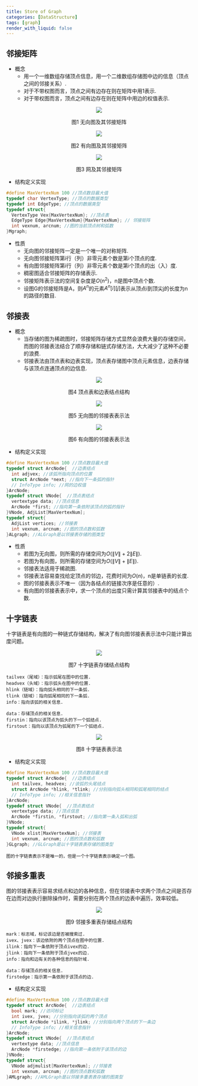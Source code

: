 ```yaml
---
title: Store of Graph
categories: [DataStructure]
tags: [graph]
render_with_liquid: false
---
```



## 邻接矩阵
* 概念
  - 用一个一维数组存储顶点信息，用一个二维数组存储图中边的信息（顶点之间的邻接关系）.  
  - 对于不带权图而言，顶点之间有边存在则在矩阵中用1表示.
  - 对于带权图而言，顶点之间有边存在则在矩阵中用边的权值表示.

<div align='center'>
  <img src="/assets/images/3/graph1.jpg">
  <p>图1 无向图及其邻接矩阵</p>
</div>

<div align='center'>
  <img src="/assets/images/3/graph2.jpg">
  <p>图2 有向图及其邻接矩阵</p>
</div>

<div align='center'>
  <img src="/assets/images/3/graph3.jpg">
  <p>图3 网及其邻接矩阵</p>
</div>

* 结构定义实现
  
```c
#define MaxVertexNum 100 //顶点数目最大值
typedef char VertexType; //顶点的数据类型
typedef int EdgeType; //顶点的数据类型
typedef struct{
  VertexType Vex{MaxVertexNum}; //顶点表
  EdgeType Edge{MaxVertexNum}{MaxVertexNum}; // 邻接矩阵
  int vexnum, arcnum; //图的当前顶点树和弧数
}Mgraph;
```

* 性质
  - 无向图的邻接矩阵一定是一个唯一的对称矩阵.
  - 无向图邻接矩阵第i行（列）非零元素个数是第i个顶点的度.
  - 有向图邻接矩阵第i行（列）非零元素个数是第i个顶点的出（入）度.
  - 稠密图适合邻接矩阵的存储表示.
  - 邻接矩阵表示法的空间复杂度是$O\left (n^{2} \right )$，n是图中顶点个数.
  - 设图G的邻接矩阵是A，则$A^{n}$的元素$A^{n}\left [ i\right ]\left [ j\right ]$表示从顶点i到顶尖j的长度为n的路径的数目.

## 邻接表
* 概念
  - 当存储的图为稀疏图时，邻接矩阵存储方式显然会浪费大量的存储空间，而图的邻接表法结合了顺序存储和链式存储方法，大大减少了这种不必要的浪费.
  - 邻接表法由顶点表和边表实现，顶点表存储图中顶点元素信息，边表存储与该顶点连通顶点的边信息.

<div align='center'>
  <img src="/assets/images/3/graph4.jpg">
  <p>图4 顶点表和边表结点结构</p>
</div>

<div align='center'>
  <img src="/assets/images/3/graph5.jpg">
  <p>图5 无向图的邻接表表示法</p>
</div>

<div align='center'>
  <img src="/assets/images/3/graph6.jpg">
  <p>图6 有向图的邻接表表示法</p>
</div>

* 结构定义实现

```c
#define MaxVertexNum 100 //顶点数目最大值
typedef struct ArcNode{  //边表结点
  int adjvex; //该弧所指向顶点的位置
  struct ArcNode *next; //指向下一条弧的指针
  // InfoType info; //网的边权值
}ArcNode;
typedef struct VNode{  //顶点表结点
  vertextype data; //顶点信息
  ArcNode *first; //指向第一条依附该顶点的弧的指针
}VNode, AdjList[MaxVertexNum];
typedef struct{
  AdjList vertices; //邻接表
  int vexnum, arcnum; //图的顶点数和弧数
}ALgraph; //ALGraph是以邻接表存储的图类型

```

* 性质
  - 若图为无向图，则所需的存储空间为$O\left ( \left \| V\right \| + 2\left \| E\right \|\right )$.
  - 若图为有向图，则所需的存储空间为$O\left ( \left \| V\right \| + \left \| E\right \|\right )$.
  - 邻接表法适用于稀疏图.
  - 邻接表法容易查找给定顶点的邻边，花费时间为$O\left(n\right)$，n是单链表的长度.
  - 图的邻接表表示不唯一（因为各结点的链接次序是任意的）.
  - 有向图的邻接表表示中，求一个顶点的出度只需计算其邻接表中的结点个数.
  
## 十字链表
  十字链表是有向图的一种链式存储结构，解决了有向图邻接表表示法中只能计算出度问题。
<div align='center'>
  <img src="/assets/images/3/graph7.jpg">
  <p>图7 十字链表存储结点结构</p>
</div>

    tailvex（尾域）：指示弧尾在图中的位置.
    headvex（头域）：指示弧头在图中的位置.
    hlink（链域）：指向弧头相同的下一条弧.
    tlink（链域）：指向弧尾相同的下一条弧.
    info：指向该弧的相关信息.

    data：存储顶点的相关信息.
    firstin：指向以该顶点为弧头的下一个弧结点.
    firstout：指向以该顶点为弧尾的下一个弧结点.

<div align='center'>
  <img src="/assets/images/3/graph8.jpg">
  <p>图8 十字链表表示法</p>
</div>

* 结构定义实现

```c
#define MaxVertexNum 100 //顶点数目最大值
typedef struct ArcNode{  //边表结点
  int tailvex, headvex; //该弧的头尾结点
  struct ArcNode *hlink, *tlink; //分别指向弧头相同和弧尾相同的结点
  // InfoType info; //相关信息指针
}ArcNode;
typedef struct VNode{  //顶点表结点
  vertextype data; //顶点信息
  ArcNode *firstin, *firstout; //指向第一条入弧和出弧
}VNode;
typedef struct{
  VNode xlist[MaxVertexNum]; //邻接表
  int vexnum, arcnum; //图的顶点数和弧数
}GLgraph; //GLGraph是以十字链表表存储的图类型

```

    图的十字链表表示不是唯一的，但是一个十字链表表示确定一个图。

## 邻接多重表

图的邻接表表示容易求结点和边的各种信息，但在邻接表中求两个顶点之间是否存在边而对边执行删除操作时，需要分别在两个顶点的边表中遍历，效率较低。

<div align='center'>
  <img src="/assets/images/3/graph9.jpg">
  <p>图9 邻接多重表存储结点结构</p>
</div>

    mark：标志域，标记该边是否被搜索过.
    ivex、jvex：该边依附的两个顶点在图中的位置.
    ilink：指向下一条依附于顶点ivex的边.
    jlink：指向下一条依附于顶点jvex的边.
    info：指向和边有关的各种信息的指针域.

    data：存储顶点的相关信息.
    firstedge：指示第一条依附于该顶点的边.

* 结构定义实现

```c
#define MaxVertexNum 100 //顶点数目最大值
typedef struct ArcNode{  //边表结点
  bool mark; //访问标记
  int ivex, jvex; //分别指向该弧的两个顶点
  struct ArcNode *ilink, *jlink; //分别指向两个顶点的下一条边
  // InfoType info; //相关信息指针
}ArcNode;
typedef struct VNode{  //顶点表结点
  vertextype data; //顶点信息
  ArcNode *firstedge; //指向第一条依附于该顶点的边
}VNode;
typedef struct{
  VNode adjmulist[MaxVertexNum]; //邻接表
  int vexnum, arcnum; //图的顶点数和弧数
}AMLgraph; //AMLGraph是以邻接多重表表存储的图类型

```
